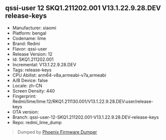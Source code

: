 ## qssi-user 12 SKQ1.211202.001 V13.1.22.9.28.DEV release-keys
- Manufacturer: xiaomi
- Platform: bengal
- Codename: lime
- Brand: Redmi
- Flavor: qssi-user
- Release Version: 12
- Id: SKQ1.211202.001
- Incremental: V13.1.22.9.28.DEV
- Tags: release-keys
- CPU Abilist: arm64-v8a,armeabi-v7a,armeabi
- A/B Device: false
- Locale: zh-CN
- Screen Density: 440
- Fingerprint: Redmi/lime/lime:12/RKQ1.211130.001/V13.1.22.9.28.DEV:user/release-keys
- OTA version: 
- Branch: qssi-user-12-SKQ1.211202.001-V13.1.22.9.28.DEV-release-keys
- Repo: redmi_lime_dump


>Dumped by [Phoenix Firmware Dumper](https://github.com/DroidDumps/phoenix_firmware_dumper)
